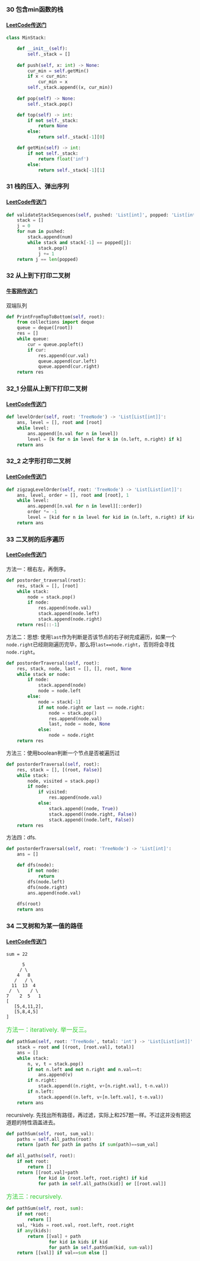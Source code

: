 ### 30 包含min函数的栈

#### [LeetCode传送门](https://leetcode.com/problems/min-stack/description/)

```python
class MinStack:

    def __init__(self):
        self._stack = []
        
    def push(self, x: int) -> None:
        cur_min = self.getMin()
        if x < cur_min:
            cur_min = x
        self._stack.append((x, cur_min))
        
    def pop(self) -> None:
        self._stack.pop()

    def top(self) -> int:
        if not self._stack:
            return None
        else:
            return self._stack[-1][0]

    def getMin(self) -> int:
        if not self._stack:
            return float('inf')
        else:
            return self._stack[-1][1]
```

### 31 栈的压入、弹出序列

#### [LeetCode传送门](https://leetcode.com/problems/validate-stack-sequences/)

```python
def validateStackSequences(self, pushed: 'List[int]', popped: 'List[int]') -> 'bool':
    stack = []
    j = 0
    for num in pushed:
        stack.append(num)
        while stack and stack[-1] == popped[j]:
            stack.pop()
            j += 1
    return j == len(popped)
```

### 32 从上到下打印二叉树

#### [牛客网传送门](https://www.nowcoder.com/practice/7fe2212963db4790b57431d9ed259701?tpId=13&tqId=11175&tPage=2&rp=1&ru=%2Fta%2Fcoding-interviews&qru=%2Fta%2Fcoding-interviews%2Fquestion-ranking)

双端队列

```python
def PrintFromTopToBottom(self, root):
    from collections import deque
    queue = deque([root])
    res = []
    while queue:
        cur = queue.popleft()
        if cur:
            res.append(cur.val)
            queue.append(cur.left)
            queue.append(cur.right)
    return res
```

### 32_1 分层从上到下打印二叉树

#### [LeetCode传送门](https://leetcode.com/problems/binary-tree-level-order-traversal/description/)

```python
def levelOrder(self, root: 'TreeNode') -> 'List[List[int]]':
    ans, level = [], root and [root]
    while level:
        ans.append([n.val for n in level])
        level = [k for n in level for k in (n.left, n.right) if k]
    return ans
```

### 32_2 之字形打印二叉树

#### [LeetCode传送门](https://leetcode.com/problems/binary-tree-zigzag-level-order-traversal/description/)

```python
def zigzagLevelOrder(self, root: 'TreeNode') -> 'List[List[int]]':
    ans, level, order = [], root and [root], 1
    while level:
        ans.append([n.val for n in level][::order])
        order *= -1
        level = [kid for n in level for kid in (n.left, n.right) if kid]
    return ans
```

### 33 二叉树的后序遍历

#### [LeetCode传送门](https://leetcode.com/problems/binary-tree-postorder-traversal/description/)

方法一：根右左，再倒序。

```python
def postorder_traversal(root):
    res, stack = [], [root]
    while stack:
        node = stack.pop()
        if node:
            res.append(node.val)
            stack.append(node.left)
            stack.append(node.right)
    return res[::-1]
```

方法二：思想: 使用`last`作为判断是否该节点的右子树完成遍历，如果一个`node.right`已经刚刚遍历完毕，那么将`last==node.right`，否则将会寻找`node.right`。

```python
def postorderTraversal(self, root):
    res, stack, node, last = [], [], root, None
    while stack or node:
        if node:
            stack.append(node)
            node = node.left
        else:
            node = stack[-1]
            if not node.right or last == node.right:
                node = stack.pop()
                res.append(node.val)
                last, node = node, None
            else:
                node = node.right    
    return res
```

方法三：使用boolean判断一个节点是否被遍历过

```python
def postorderTraversal(self, root):
    res, stack = [], [(root, False)]
    while stack:
        node, visited = stack.pop()
        if node:
            if visited:
                res.append(node.val)
            else:
                stack.append((node, True))
                stack.append((node.right, False))
                stack.append((node.left, False))                
    return res
```

方法四：dfs.

```python
def postorderTraversal(self, root: 'TreeNode') -> 'List[int]':
    ans = []

    def dfs(node):
        if not node:
            return 
        dfs(node.left)
        dfs(node.right)
        ans.append(node.val)
        
    dfs(root)
    return ans
```

### 34 二叉树和为某一值的路径

#### [LeetCode传送门](https://leetcode.com/problems/path-sum-ii/description/)

```
sum = 22

      5
     / \
    4   8
   /   / \
  11  13  4
 /  \    / \
7    2  5   1
[
   [5,4,11,2],
   [5,8,4,5]
]
```
<font color=#32CD32 size=3>方法一：iteratively. 举一反三。</font>

```python
def pathSum(self, root: 'TreeNode', total: 'int') -> 'List[List[int]]':
    stack = root and [(root, [root.val], total)]
    ans = []
    while stack:
        n, v, t = stack.pop()
        if not n.left and not n.right and n.val==t:
            ans.append(v)
        if n.right:
            stack.append((n.right, v+[n.right.val], t-n.val))
        if n.left:
            stack.append((n.left, v+[n.left.val], t-n.val))
    return ans
```

recursively. 先找出所有路径，再过滤，实际上和257题一样。不过这并没有把这道题的特性涵盖进去。

```python
def pathSum(self, root, sum_val):
    paths = self.all_paths(root)
    return [path for path in paths if sum(path)==sum_val]
    
def all_paths(self, root):
    if not root:
        return []
    return [[root.val]+path
            for kid in (root.left, root.right) if kid
            for path in self.all_paths(kid)] or [[root.val]]
```

<font color=#32CD32 size=3>方法三：recursively. </font>

```python
def pathSum(self, root, sum):
    if not root:
        return []
    val, *kids = root.val, root.left, root.right
    if any(kids):
        return [[val] + path
                for kid in kids if kid
                for path in self.pathSum(kid, sum-val)]
    return [[val]] if val==sum else []
```